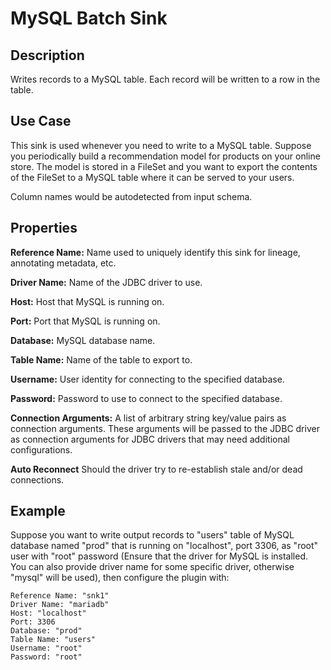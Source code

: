 # MySQL Batch Sink


Description
-----------
Writes records to a MySQL table. Each record will be written to a row in the table.


Use Case
--------
This sink is used whenever you need to write to a MySQL table.
Suppose you periodically build a recommendation model for products on your online store.
The model is stored in a FileSet and you want to export the contents
of the FileSet to a MySQL table where it can be served to your users.

Column names would be autodetected from input schema.

Properties
----------
**Reference Name:** Name used to uniquely identify this sink for lineage, annotating metadata, etc.

**Driver Name:** Name of the JDBC driver to use.

**Host:** Host that MySQL is running on.

**Port:** Port that MySQL is running on.

**Database:** MySQL database name.

**Table Name:** Name of the table to export to.

**Username:** User identity for connecting to the specified database.

**Password:** Password to use to connect to the specified database.

**Connection Arguments:** A list of arbitrary string key/value pairs as connection arguments. These arguments
will be passed to the JDBC driver as connection arguments for JDBC drivers that may need additional configurations.

**Auto Reconnect** Should the driver try to re-establish stale and/or dead connections.

Example
-------
Suppose you want to write output records to "users" table of MySQL database named "prod" that is running on "localhost", 
port 3306, as "root" user with "root" password (Ensure that the driver for MySQL is installed. You can also provide 
driver name for some specific driver, otherwise "mysql" will be used), then configure the plugin with: 

```
Reference Name: "snk1"
Driver Name: "mariadb"
Host: "localhost"
Port: 3306
Database: "prod"
Table Name: "users"
Username: "root"
Password: "root"
```
